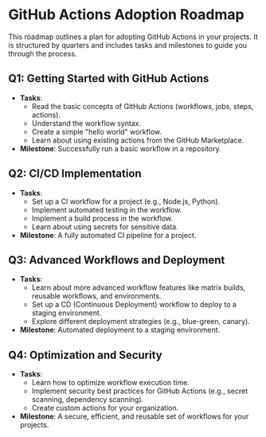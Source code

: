 
# GitHub Actions Adoption Roadmap

This roadmap outlines a plan for adopting GitHub Actions in your projects. It is structured by quarters and includes tasks and milestones to guide you through the process.

## Q1: Getting Started with GitHub Actions

*   **Tasks**:
    *   Read the basic concepts of GitHub Actions (workflows, jobs, steps, actions).
    *   Understand the workflow syntax.
    *   Create a simple "hello world" workflow.
    *   Learn about using existing actions from the GitHub Marketplace.
*   **Milestone**: Successfully run a basic workflow in a repository.

## Q2: CI/CD Implementation

*   **Tasks**:
    *   Set up a CI workflow for a project (e.g., Node.js, Python).
    *   Implement automated testing in the workflow.
    *   Implement a build process in the workflow.
    *   Learn about using secrets for sensitive data.
*   **Milestone**: A fully automated CI pipeline for a project.

## Q3: Advanced Workflows and Deployment

*   **Tasks**:
    *   Learn about more advanced workflow features like matrix builds, reusable workflows, and environments.
    *   Set up a CD (Continuous Deployment) workflow to deploy to a staging environment.
    *   Explore different deployment strategies (e.g., blue-green, canary).
*   **Milestone**: Automated deployment to a staging environment.

## Q4: Optimization and Security

*   **Tasks**:
    *   Learn how to optimize workflow execution time.
    *   Implement security best practices for GitHub Actions (e.g., secret scanning, dependency scanning).
    *   Create custom actions for your organization.
*   **Milestone**: A secure, efficient, and reusable set of workflows for your projects.

